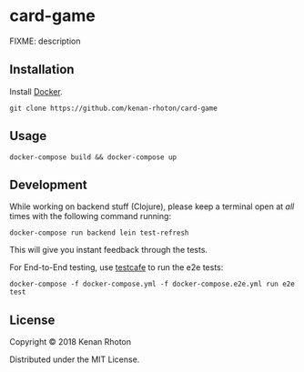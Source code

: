 # card-game

FIXME: description

## Installation

Install [Docker](https://store.docker.com/search?type=edition&offering=community).

`git clone https://github.com/kenan-rhoton/card-game`

## Usage

`docker-compose build && docker-compose up`

## Development

While working on backend stuff (Clojure), please keep a terminal open at *all* times with the following command running:

`docker-compose run backend lein test-refresh`

This will give you instant feedback through the tests.

For End-to-End testing, use [testcafe](http://devexpress.github.io/testcafe/documentation/test-api/) to run the e2e tests:

`docker-compose -f docker-compose.yml -f docker-compose.e2e.yml run e2e test`

## License

Copyright © 2018 Kenan Rhoton

Distributed under the MIT License.
